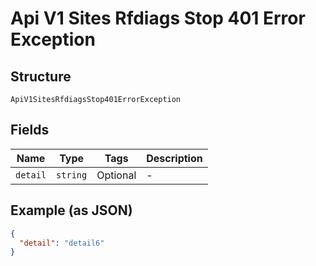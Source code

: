 
# Api V1 Sites Rfdiags Stop 401 Error Exception

## Structure

`ApiV1SitesRfdiagsStop401ErrorException`

## Fields

| Name | Type | Tags | Description |
|  --- | --- | --- | --- |
| `detail` | `string` | Optional | - |

## Example (as JSON)

```json
{
  "detail": "detail6"
}
```

